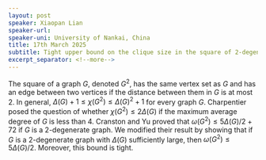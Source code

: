 ```yaml
---
layout: post
speaker: Xiaopan Lian
speaker-url:
speaker-uni: University of Nankai, China
title: 17th March 2025
subtitle: Tight upper bound on the clique size in the square of 2-degenerate graphs
excerpt_separator: <!--more-->
---
```

The square of a graph $G$, denoted $G^2$, has the same vertex set as $G$ and has an edge between two vertices if the distance between them in $G$ is at most $2$. In general, $\Delta(G) + 1 \leqslant \chi(G^2) \leqslant \Delta(G)^2+1$ for every graph $G$. Charpentier posed the question of whether $\chi(G^2) \leqslant 2\Delta(G)$ if the maximum average degree of $G$ is less than $4$. Cranston and Yu proved that $\omega(G^2) \leqslant 5\Delta(G)/2+72$ if $G$ is a $2$-degenerate graph. We modified their result by showing that if $G$ is a $2$-degenerate graph with $\Delta(G)$ sufficiently large, then $\omega(G^2) \leqslant5\Delta(G)/2$. Moreover, this bound is tight. 

<!--more-->
